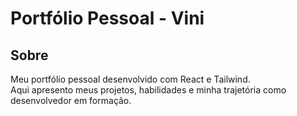 # Portfólio Pessoal - Vini

## Sobre
Meu portfólio pessoal desenvolvido com React e Tailwind.  
Aqui apresento meus projetos, habilidades e minha trajetória como desenvolvedor em formação.